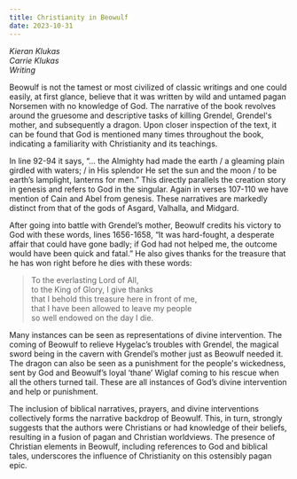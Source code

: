```yaml
---
title: Christianity in Beowulf
date: 2023-10-31
---
```


*Kieran Klukas*  
*Carrie Klukas*  
*Writing*  

Beowulf is not the tamest or most civilized of classic writings and one could easily, at first glance, believe that it was written by wild and untamed pagan Norsemen with no knowledge of God. The narrative of the book revolves around the gruesome and descriptive tasks of killing Grendel, Grendel's mother, and subsequently a dragon. Upon closer inspection of the text, it can be found that God is mentioned many times throughout the book, indicating a familiarity with Christianity and its teachings.  

In line 92-94 it says, “… the Almighty had made the earth / a gleaming plain girdled with waters; / in His splendor He set the sun and the moon / to be earth’s lamplight, lanterns for men.” This directly parallels the creation story in genesis and refers to God in the singular. Again in verses 107-110 we have mention of Cain and Abel from genesis. These narratives are markedly distinct from that of the gods of Asgard, Valhalla, and Midgard.  

After going into battle with Grendel’s mother, Beowulf credits his victory to God with these words, lines 1656-1658, “It was hard-fought, a desperate affair that could have gone badly; if God had not helped me, the outcome would have been quick and fatal.” He also gives thanks for the treasure that he has won right before he dies with these words:   

> To the everlasting Lord of All,   
> to the King of Glory, I give thanks  
> that I behold this treasure here in front of me,  
> that I have been allowed to leave my people  
> so well endowed on the day I die.  
> 
Many instances can be seen as representations of divine intervention. The coming of Beowulf to relieve Hygelac’s troubles with Grendel, the magical sword being in the cavern with Grendel’s mother just as Beowulf needed it. The dragon can also be seen as a punishment for the people's wickedness, sent by God and Beowulf’s loyal ‘thane’ Wiglaf coming to his rescue when all the others turned tail. These are all instances of God’s divine intervention and help or punishment.  

The inclusion of biblical narratives, prayers, and divine interventions collectively forms the narrative backdrop of Beowulf. This, in turn, strongly suggests that the authors were Christians or had knowledge of their beliefs, resulting in a fusion of pagan and Christian worldviews. The presence of Christian elements in Beowulf, including references to God and biblical tales, underscores the influence of Christianity on this ostensibly pagan epic.